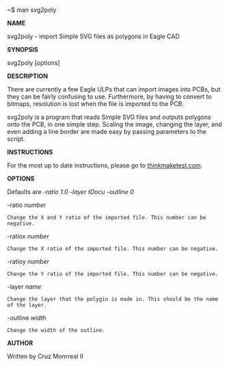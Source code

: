 ~$ man svg2poly

__NAME__

svg2poly - import Simple SVG files as polygons in Eagle CAD
 

__SYNOPSIS__

svg2poly [options]

 
__DESCRIPTION__

There are currently a few Eagle ULPs that can import images into PCBs, but they can be fairly confusing to use. Furthermore, by having to convert to bitmaps, resolution is lost when the file is imported to the PCB.

svg2poly is a program that reads Simple SVG files and outputs polygons onto the PCB, in one simple step. Scaling the image, changing the layer, and even adding a line border are made easy by passing parameters to the script. 


__INSTRUCTIONS__

For the most up to date instructions, please go to [thinkmaketest.com](thinkmaketest.com).
 
 
__OPTIONS__

Defaults are *-ratio 1.0 -layer tDocu -outline 0*

-ratio *number*<br/>

    Change the X and Y ratio of the imported file. This number can be negative.

-ratiox *number*

    Change the X ratio of the imported file. This number can be negative.

-ratioy *number*

    Change the Y ratio of the imported file. This number can be negative.

-layer *name*

    Change the layer that the polygin is made in. This should be the name of the layer.

-outline *width*

    Change the width of the outline.

    
__AUTHOR__

Written by Cruz Monrreal II